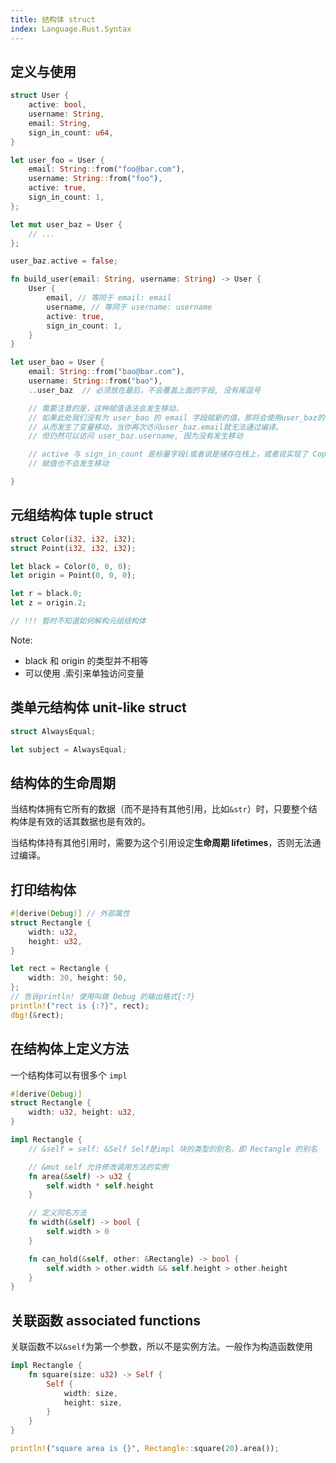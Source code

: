 ```yaml
---
title: 结构体 struct
index: Language.Rust.Syntax
---
```


## 定义与使用

``` rust
struct User {
    active: bool,
    username: String,
    email: String,
    sign_in_count: u64,
}

let user_foo = User {
    email: String::from("foo@bar.com"),
    username: String::from("foo"),
    active: true,
    sign_in_count: 1,
};

let mut user_baz = User {
    // ...
};

user_baz.active = false;

fn build_user(email: String, username: String) -> User {
    User {
        email, // 等同于 email: email
        username, // 等同于 username: username
        active: true,
        sign_in_count: 1,
    }
}

let user_bao = User {
    email: String::from("bao@bar.com"),
    username: String::from("bao"),
    ..user_baz  // 必须放在最后，不会覆盖上面的字段, 没有尾逗号

    // 需要注意的是，这种赋值语法会发生移动，
    // 如果此处我们没有为 user_bao 的 email 字段赋新的值，那将会使用user_baz的值。
    // 从而发生了变量移动，当你再次访问user_baz.email就无法通过编译。
    // 但仍然可以访问 user_baz.username, 因为没有发生移动

    // active 与 sign_in_count 是标量字段(或者说是储存在栈上，或者说实现了 Copy trait), 
    // 赋值也不会发生移动

}


```

## 元组结构体 tuple struct

``` rust
struct Color(i32, i32, i32);
struct Point(i32, i32, i32);

let black = Color(0, 0, 0);
let origin = Point(0, 0, 0);

let r = black.0;
let z = origin.2;

// !!! 暂时不知道如何解构元组结构体
```
Note: 

- black 和 origin 的类型并不相等
- 可以使用 .索引来单独访问变量


## 类单元结构体 unit-like struct

``` rust
struct AlwaysEqual;

let subject = AlwaysEqual;
```


## 结构体的生命周期

当结构体拥有它所有的数据（而不是持有其他引用，比如`&str`）时，只要整个结构体是有效的话其数据也是有效的。

当结构体持有其他引用时，需要为这个引用设定**生命周期 lifetimes**，否则无法通过编译。

## 打印结构体 

``` rust
#[derive(Debug)] // 外部属性
struct Rectangle {
    width: u32,
    height: u32,
}

let rect = Rectangle {
    width: 30, height: 50,
};
// 告诉println! 使用叫做 Debug 的输出格式{:?}
println!("rect is {:?}", rect);
dbg!(&rect);
```

## 在结构体上定义方法

一个结构体可以有很多个 `impl`

``` rust
#[derive(Debug)]
struct Rectangle {
    width: u32, height: u32,
}

impl Rectangle {
    // &self = self: &Self Self是impl 块的类型的别名，即 Rectangle 的别名

    // &mut self 允许修改调用方法的实例
    fn area(&self) -> u32 { 
        self.width * self.height
    }

    // 定义同名方法
    fn width(&self) -> bool {
        self.width > 0
    }

    fn can_hold(&self, other: &Rectangle) -> bool {
        self.width > other.width && self.height > other.height
    }
}
```

## 关联函数 associated functions

关联函数不以`&self`为第一个参数，所以不是实例方法。一般作为构造函数使用

``` rust
impl Rectangle {
    fn square(size: u32) -> Self {
        Self {
            width: size,
            height: size,
        }
    }
}

println!("square area is {}", Rectangle::square(20).area());
```

